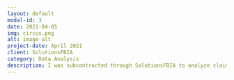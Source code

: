 ```yaml
---
layout: default
modal-id: 3
date: 2021-04-05
img: circus.png
alt: image-alt
project-date: April 2021
client: SolutionsFBIA
category: Data Analysis
description: I was subcontracted through SolutionsFBIA to analyze claims and contracted payments for a Mental Health Center in order to compare commercial payors to identify opportunities for contract negotiations.
---
```

